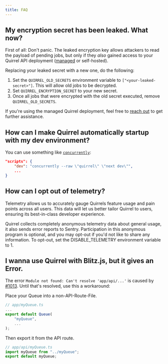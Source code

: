 ```yaml
---
title: FAQ
---
```


## My encryption secret has been leaked. What now?

First of all: Don't panic. The leaked encryption key allows attackers to read the payload of pending jobs, but only if they *also* gained access to your Quirrel API deployment ([managed](https://quirrel.dev) or self-hosted).

Replacing your leaked secret with a new one, do the following:

1. Set the `QUIRREL_OLD_SECRETS` environment variable to `["<your-leaked-secret>"]`. This will allow old jobs to be decrypted.
2. Set `QUIRREL_ENCRYPTION_SECRET` to your new secret.
3. Once all jobs that were encrypted with the old secret executed, remove `QUIRREL_OLD_SECRETS`.

If you're using the managed Quirrel deployment, feel free to [reach out](mailto:info@quirrel.dev) to get further assistance.

## How can I make Quirrel automatically startup with my dev environment?

You can use something like [`concurrently`](https://github.com/kimmobrunfeldt/concurrently):

```json
"scripts": {
    "dev": "concurrently --raw \"quirrel\" \"next dev\"",
    ...
}
```

## How can I opt out of telemetry?

Telemetry allows us to accurately gauge Quirrels feature usage and pain points across all users.
This data will let us better tailor Quirrel to users, ensuring its best-in-class developer experience.

Quirrel collects completely anonymous telemetry data about general usage, it also sends error reports to Sentry.
Participation in this anonymous program is optional, and you may opt-out if you'd not like to share any information.
To opt-out, set the DISABLE_TELEMETRY environment variable to 1.

## I wanna use Quirrel with Blitz.js, but it gives an Error.

The error `Module not found: Can't resolve 'app/api/...'` is caused by [#1013](https://github.com/blitz-js/blitz/issues/1013).
Until that's resolved, use this a workaround:

Place your Queue into a non-API-Route-File.

```ts
// app/myQueue.ts
...
export default Queue(
    "myQueue",
    ...
);
```

Then export it from the API route.

```ts
// app/api/myQueue.ts
import myQueue from "../myQueue";
export default myQueue;
```

